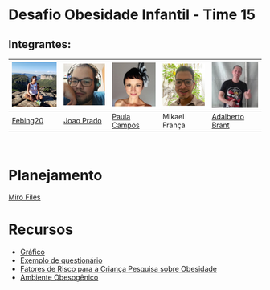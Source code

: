 # Desafio Obesidade Infantil - Time 15 

## Integrantes:
|<img src="readmeFiles/pics/fernandapp.jpg" width="100" />|<img src="readmeFiles/pics/joaopp.jpg" width="100" />|<img src="readmeFiles/pics/solpp.jpg" width="100" />|<img src="readmeFiles/pics/mikael.png" width="100" />|<img src="readmeFiles/pics/adalbertopp.jpg" width="100" />|
|---|---|---|---|---|
|[Febing20](https://github.com/febing20)|[Joao Prado](https://github.com/jppradoleal)|[Paula Campos](https://github.com/Paulacamposro)|Mikael França|[Adalberto Brant](https://github.com/adalbertobrant)|
<br />

# Planejamento

[Miro Files](https://miro.com/app/board/o9J_khtMfM0=/)

# Recursos

* [Gráfico](https://c3js.org/gettingstarted.html)
* [Exemplo de questionário](https://global.rethinkobesity.com/patients.html#section-weight-management-goals)
* [Fatores de Risco para a Criança Pesquisa sobre Obesidade](https://www.scielo.br/scielo.php?script=sci_arttext&pid=S0034-71672010000100012)
* [Ambiente Obesogênico](https://www.scielo.br/scielo.php?script=sci_arttext&pid=S0021-75572016000400030&lng=pt&tlng=pt)




